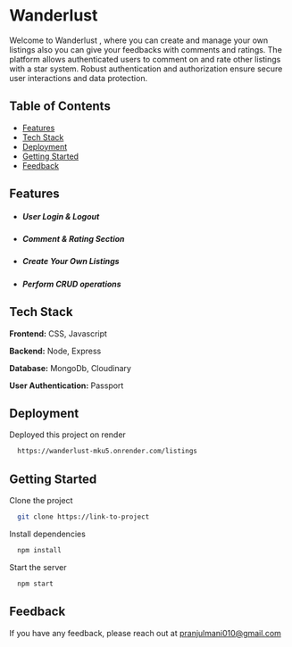 
# Wanderlust
Welcome to Wanderlust , where you can create and manage your own listings also you can give your feedbacks with comments and ratings. The platform allows authenticated users to comment on and rate other listings with a star system. Robust authentication and authorization ensure secure user interactions and data protection. 


## Table of Contents
- [Features](#features)
- [Tech Stack](#tech-stack)
- [Deployment](#deployment)
- [Getting Started](#getting-started)
- [Feedback](#feedback)

## Features
- ##### User Login & Logout
- ##### Comment & Rating Section
- ##### Create Your Own Listings
- ##### Perform CRUD operations




## Tech Stack

**Frontend:** CSS, Javascript 

**Backend:** Node, Express

**Database:** MongoDb, Cloudinary

**User Authentication:** Passport 


## Deployment

Deployed this project on render

```bash
  https://wanderlust-mku5.onrender.com/listings
```


## Getting Started

Clone the project

```bash
  git clone https://link-to-project
```


Install dependencies

```bash
  npm install
```

Start the server

```bash
  npm start
```


## Feedback

If you have any feedback, please reach out at pranjulmani010@gmail.com

